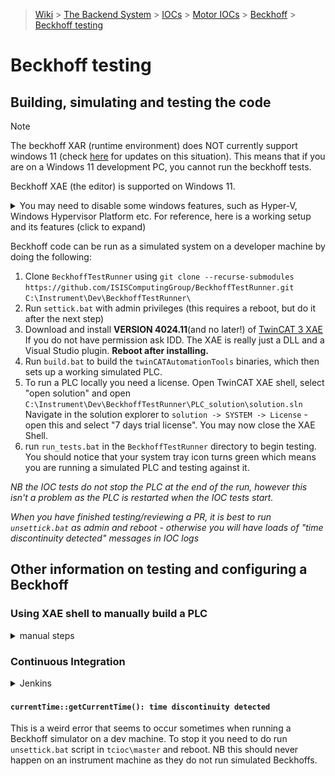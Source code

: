 
> [Wiki](Home) > [The Backend System](The-Backend-System) > [IOCs](IOCs) > [Motor IOCs](Motor-IOCs) > [Beckhoff](Beckhoff) > [Beckhoff testing](Beckhoff-testing)

# Beckhoff testing



## Building, simulating and testing the code

> [!NOTE]
> The beckhoff XAR (runtime environment) does NOT currently support windows 11 (check [here](https://infosys.beckhoff.com/english.php?content=../content/1033/tc3_overview/6162419083.html&id=) for updates on this situation). This means that if you are on a Windows 11 development PC, you cannot run the beckhoff tests.
>
> Beckhoff XAE (the editor) is supported on Windows 11.

<details>
<summary>You may need to disable some windows features, such as Hyper-V, Windows Hypervisor Platform etc.
For reference, here is a working setup and its features (click to expand) </summary>

![windows features](https://user-images.githubusercontent.com/14823767/149163247-309eb8de-41d4-4a06-b9ff-9009865ab340.png)

To revert this run: `Enable-WindowsOptionalFeature -Online -FeatureName Microsoft-Hyper-V -All` in an elevated Powershell window.
</details>

Beckhoff code can be run as a simulated system on a developer machine by doing the following: 

 1. Clone `BeckhoffTestRunner` using `git clone --recurse-submodules https://github.com/ISISComputingGroup/BeckhoffTestRunner.git C:\Instrument\Dev\BeckhoffTestRunner\` 
 1. Run `settick.bat` with admin privileges (this requires a reboot, but do it after the next step)
 1. Download and install **VERSION 4024.11**(and no later!) of [TwinCAT 3 XAE](https://stfc365.sharepoint.com/sites/ISISMechatronics/Shared%20Documents/Forms/AllItems.aspx?viewid=a9a65e76%2D4335%2D479e%2Da1eb%2De12265e5cad6&id=%2Fsites%2FISISMechatronics%2FShared%20Documents%2FTwinCAT%20Development%2FTwinCAT%20Software) If you do not have permission ask IDD. The XAE is really just a DLL and a Visual Studio plugin. **Reboot after installing.**
 1. Run `build.bat` to build the `twinCATAutomationTools` binaries, which then sets up a working simulated PLC.
 1. To run a PLC locally you need a license. Open TwinCAT XAE shell, select "open solution" and open `C:\Instrument\Dev\BeckhoffTestRunner\PLC_solution\solution.sln` Navigate in the solution explorer to `solution -> SYSTEM -> License` - open this and select "7 days trial license". You may now close the XAE Shell.
1. run `run_tests.bat` in the `BeckhoffTestRunner` directory to begin testing. You should notice that your system tray icon turns green which means you are running a simulated PLC and testing against it. 

_NB the IOC tests do not stop the PLC at the end of the run, however this isn't a problem as the PLC is restarted when the IOC tests start._

_When you have finished testing/reviewing a PR, it is best to run `unsettick.bat` as admin and reboot - otherwise you will have loads of "time discontinuity detected" messages in IOC logs_

## Other information on testing and configuring a Beckhoff
### Using XAE shell to manually build a PLC
<details><summary> manual steps </summary>


1. Ensure that you have the following toolbars enabled in the XAE shell (`Tools > Customize...`):
    - `TwinCAT PLC`
    - `TwinCAT XAE Base`
1. Click the `Activate Configuration` button ![Activate](beckhoff/Activate.PNG) 

2. TwinCAT will ask you to enter a code to get a trial license. You will need to do this once a week.
3. If prompted if you wish to start the system in `Run Mode` click `Ok`. Otherwise start run mode using the button next to `Activate Configuration` ![Run](beckhoff/Run.PNG)
4. You now have a simulated beckhoff PLC running on your PC. This behaves the same as real hardware and so all development can be done against it. You could now also run an IOC up talking to this local PLC.
5. To see what is happening inside this PLC in more detail, and to change values, you can use the login button ![Login](beckhoff/Login.PNG)

</details>

### Continuous Integration

<details><summary>Jenkins</summary>


Beckhoff PLC code is being developed by people who do not have CI expertise and have their own repository structures yet we want integration into some form of CI to be as easy as possible. This lent itself to the following structure:
* A `BeckhoffTestRunner` repository that is owned by us and contains the jenkinsfile and other utilities required for CI
* Every branch on this repository (apart from master) then pulls a different PLC project down (note each project could be from a different repository or from separate branches on the same repository)
* The jenkinsfile can then do the one or both of the following:
   * Build the project (currently assumed to be called `solution.sln` at the top of pulled PLC project)
   * Run any [IOCTestFramework](https://github.com/ISISComputingGroup/EPICS-IOC_Test_Framework) tests (currently assumed to be in a `tests` folder at the top of the pulled PLC project) - these will likely be written by us

This means that the workflow for adding new PLC projects into CI is:
1. A PLC developer writes their code (making sure the solution is called `solution.sln`)
2. They give us a link to the repo and branch that contains the code
3. We create a new branch on `BeckhoffTestRunner` and modify it to point at their repo
4. At this point they have CI for building their code
5. We make a decision about whether the code requires any system tests and if so add some into their repository

To actually run tests we use the Beckhoff `automation interface` which can do any of the things you can do in the Twincat XAE automatically through DCOM. AC# (Beckhoff do not fully support a Python interface 😢) program (`twinCATAutomationTools`) has been written to leverage this interface in the following way to write integration tests for the Beckhoff:

![Overview](beckhoff/beckhoff_overview.png)

1. Jenkins will pull a branch of [BeckhoffTestRunner](https://github.com/ISISComputingGroup/BeckhoffTestRunner).
2. `build.bat` is run to do the following:
   1. Build the `TwincatAutomationTools` solution, [twinCATAutomationTools](https://github.com/Simon-Cooper/twinCATAutomationTools)
   1. Use the `twinCATAutomationTools` to import the `test_config` into the generic Twincat Solution and build the PLC code using the `automation interface`. This build will also create a `*.tpy` file, which outlines how to connect to the PLC and can be used to configure the IOC itself.
3. The IOC test framework is started. This will use the `TwinCATAutomationTools` program to run a local simulated PLC. Then startup and test the Beckhoff twincat in the usual way.

This is currently being run on the ndw1926 node on Jenkins. A quirk of using this DCOM interface is that the Jenkins slave must be run as an interactive user and thus not as a service. To do this there is a bat file that should run on startup inside `C:\Users\ibexbuilder\AppData\Roaming\Microsoft\Windows\Start Menu\Programs\Startup`.

The current Beckhoff applications that are being run through `tcIOC` and the CI pipeline discussed above are:
* [dummy_PLC](https://github.com/ISISComputingGroup/BeckhoffPLCCode/tree/dummy_PLC)- a PLC that does very little, basically used to test that fundamental tcIOC comms works
* [old_ISIS_code](https://github.com/ISISComputingGroup/BeckhoffPLCCode/) - this is the old ISIS prototype motion code that is currently on the CRISP jaws. Hopefully this code can be removed once the jaws are moved on.
* [ESS_base_code](https://bitbucket.org/europeanspallationsource/tc_generic_structure/) (now linked to by `main` of the `BeckhoffTestRunner` repository) - this is the collaboration code that we will be using go forward.

<details>
<summary> MCAG (defunct) - click to expand </summary>

This IOC was originally written by ESS. It uses an ASCII protocol over TCP/IP to do the communication and is very specifically designed for motion. There is a simulator which can be run using the following steps:

- `cd EPICS\support\MCAG_Base_Project\master\epics\simulator`
- `doit.bat`
- Start the IOC (host macros needs to be set to 127.0.0.1:5024)

~Currently this is only being run on IMAT. It should soon be replaced by the collaboration code.~ - **It has been replaced by the new code, so is now defunct.**
</details>

</details>


#### `currentTime::getCurrentTime(): time discontinuity detected`
This is a weird error that seems to occur sometimes when running a Beckhoff simulator on a dev machine. To stop it you need to do run `unsettick.bat` script in `tcioc\master` and reboot. NB this should never happen on an instrument machine as they do not run simulated Beckhoffs. 

